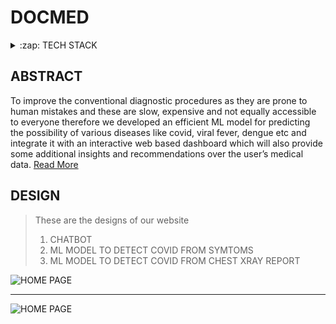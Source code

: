 # DOCMED

<details>
  <summary>:zap: TECH STACK</summary>
  <div style="display:flex;justify-content:space-around">
  <img titlt="Dialog Flow" src="https://pbs.twimg.com/profile_images/880147119528476672/S7C-2C6t.jpg" width="50px" height="50px"  style="margin-right:5px;"/>
  <img  title="Django" src="https://icon-library.com/images/django-icon/django-icon-0.jpg" width="50px" height="50px" style="margin-right:5px;" />
  <img  title="Kommunicate" src="https://ps.w.org/kommunicate-live-chat/assets/icon-256x256.png?rev=2291443" height="50px"  style="margin-right:5px;"/>
  <img title="Heroku"  src="https://www.thedevcoach.co.uk/wp-content/uploads/2020/04/heroku.png" height="50px"  style="margin-right:5px;"/> 
  <img  title="Beautiful Soup" src="https://i.pinimg.com/originals/96/ba/aa/96baaab856a72563886719d0dd9ffc9e.jpg" height="50px" style="margin-right:5px;" />
  <img  title="Postgresql" src="https://pbs.twimg.com/media/EGc7jg4XoAA0bez.png" height="50px" style="margin-right:5px;" />
  <img  title="Scikit Learn" src="https://www.analyticsvidhya.com/wp-content/uploads/2015/01/scikit-learn-logo.png" height="50px" style="margin-right:5px;" />
  <img  title="Vue JS" src="https://upload.wikimedia.org/wikipedia/commons/thumb/9/95/Vue.js_Logo_2.svg/800px-Vue.js_Logo_2.svg.png" height="50px" style="margin-right:5px;" />
  <img  title="Vue JS" src="https://pbs.twimg.com/profile_images/1273307847103635465/lfVWBmiW_400x400.png" height="50px" style="margin-right:5px;" />
</div>
</details>




## ABSTRACT 
To improve the conventional diagnostic procedures as they are prone to human
mistakes and these are slow, expensive and not equally accessible to everyone therefore 
we developed an efficient ML model for predicting the possibility of various
diseases like covid, viral fever, dengue etc and integrate it with an interactive web
based dashboard which will also provide some additional insights and
recommendations over the user’s medical data.
[Read More](https://drive.google.com/file/d/1v68onjm_Js7azFJCdbTQFiGFLwo6Ry-_/view?usp=sharing)

## DESIGN
> These are the designs of our website
> 1. CHATBOT
> 2. ML MODEL TO DETECT COVID FROM SYMTOMS
> 3. ML MODEL TO DETECT COVID FROM CHEST XRAY REPORT

![HOME PAGE](
https://github.com/jhabarsingh/Covid-Assistant/blob/main/docs/ani/chatbot.gif)

---
![HOME PAGE](
https://github.com/jhabarsingh/DOCMED/blob/main/docs/ani/ml.gif)
